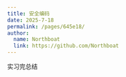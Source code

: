 ```yaml
---
title: 安全编码
date: 2025-7-18
permalink: /pages/645e18/
author: 
  name: Northboat
  link: https://github.com/Northboat
---
```


实习完总结
